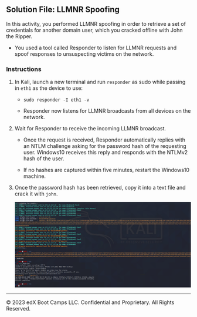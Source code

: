 ## Solution File: LLMNR Spoofing

In this activity, you performed LLMNR spoofing in order to retrieve a set of credentials for another domain user, which you cracked offline with John the Ripper.

- You used a tool called Responder to listen for LLMNR requests and spoof responses to unsuspecting victims on the network. 

### Instructions

1. In Kali, launch a new terminal and run `responder` as sudo while passing in `eth1` as the device to use:

    - `sudo responder -I eth1 -v`
	
	- Responder now listens for LLMNR broadcasts from all devices on the network.
	
2. Wait for Responder to receive the incoming LLMNR broadcast. 

	- Once the request is received, Responder automatically replies with an NTLM challenge asking for the password hash of the requesting user. Windows10 receives this reply and responds with the NTLMv2 hash of the user. 
	
	- If no hashes are captured within five minutes, restart the Windows10 machine.
	
3. Once the password hash has been retrieved, copy it into a text file and crack it with `john`.

   ![Screenshot of the full exploit chain.](password.PNG)

---
&copy; 2023 edX Boot Camps LLC. Confidential and Proprietary. All Rights Reserved.



